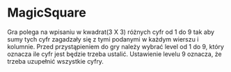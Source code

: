 # MagicSquare

Gra polega na wpisaniu w kwadrat(3 X 3) różnych cyfr od 1 do 9 tak aby sumy tych cyfr zagadzały się z tymi podanymi w każdym wierszu i kolumnie.
Przed przystąpieniem do gry należy wybrać level od 1 do 9, który oznacza ile cyfr jest będzie trzeba ustalić.
Ustawienie levelu 9 oznacza, że trzeba uzupełnić wszystkie cyfry.
